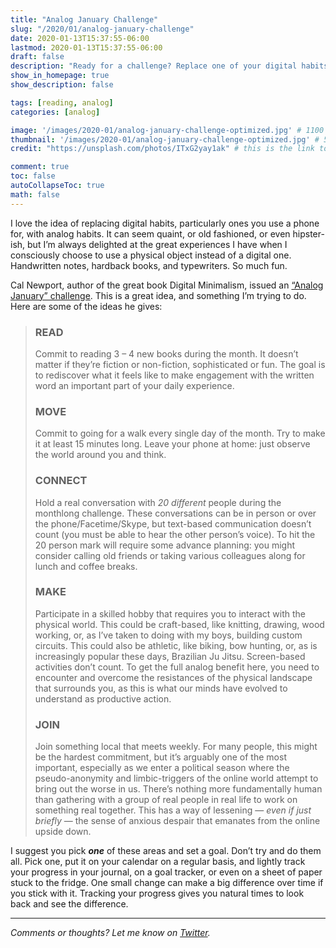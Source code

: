 ```yaml
---
title: "Analog January Challenge"
slug: "/2020/01/analog-january-challenge"
date: 2020-01-13T15:37:55-06:00
lastmod: 2020-01-13T15:37:55-06:00
draft: false
description: "Ready for a challenge? Replace one of your digital habits with an analog equivalent for a month. You'll be surprised at the difference it makes."
show_in_homepage: true
show_description: false

tags: [reading, analog]
categories: [analog]

image: '/images/2020-01/analog-january-challenge-optimized.jpg' # 1100 px width
thumbnail: '/images/2020-01/analog-january-challenge-optimized.jpg' # 560x170 px for preview image
credit: "https://unsplash.com/photos/ITxG2yay1ak" # this is the link to the page the image came from 

comment: true
toc: false
autoCollapseToc: true
math: false
---
```

I love the idea of replacing digital habits, particularly ones you use a phone for, with analog habits. It can seem quaint, or old fashioned, or even hipster-ish, but I’m always delighted at the great experiences I have when I consciously choose to use a physical object instead of a digital one. Handwritten notes, hardback books, and typewriters. So much fun.
<!--more-->

Cal Newport, author of the great book Digital Minimalism, issued an [“Analog January” challenge](https://www.calnewport.com/blog/2019/12/31/__trashed/). This is a great idea, and something I’m trying to do. Here are some of the ideas he gives:

> ### READ
> Commit to reading 3 – 4 new books during the month. It doesn’t matter if they’re fiction or non-fiction, sophisticated or fun. The goal is to rediscover what it feels like to make engagement with the written word an important part of your daily experience.  
>   
> ### MOVE
> Commit to going for a walk every single day of the month. Try to make it at least 15 minutes long. Leave your phone at home: just observe the world around you and think.  
>   
> ### CONNECT
> Hold a real conversation with *20 different* people during the monthlong challenge. These conversations can be in person or over the phone/Facetime/Skype, but text-based communication doesn’t count (you must be able to hear the other person’s voice). To hit the 20 person mark will require some advance planning: you might consider calling old friends or taking various colleagues along for lunch and coffee breaks.  
>   
> ### MAKE
> Participate in a skilled hobby that requires you to interact with the physical world. This could be craft-based, like knitting, drawing, wood working, or, as I’ve taken to doing with my boys, building custom circuits. This could also be athletic, like biking, bow hunting, or, as is increasingly popular these days, Brazilian Ju Jitsu. Screen-based activities don’t count. To get the full analog benefit here, you need to encounter and overcome the resistances of the physical landscape that surrounds you, as this is what our minds have evolved to understand as productive action.  
>   
> ### JOIN
> Join something local that meets weekly. For many people, this might be the hardest commitment, but it’s arguably one of the most important, especially as we enter a political season where the pseudo-anonymity and limbic-triggers of the online world attempt to bring out the worse in us. There’s nothing more fundamentally human than gathering with a group of real people in real life to work on something real together. This has a way of lessening — *even if just briefly* — the sense of anxious despair that emanates from the online upside down.  

I suggest you pick ***one*** of these areas and set a goal. Don’t try and do them all. Pick one, put it on your calendar on a regular basis, and lightly track your progress in your journal, on a goal tracker, or even on a sheet of paper stuck to the fridge. One small change can make a big difference over time if you stick with it. Tracking your progress gives you natural times to look back and see the difference. 

---

*Comments or thoughts? Let me know on [Twitter](https://twitter.com/adamtervort/).*
